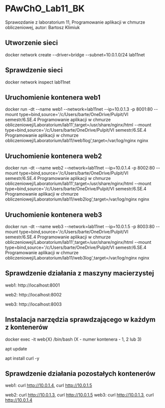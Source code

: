 # PAwChO_Lab11_BK
Sprawozdanie z laboratorium 11, Programowanie aplikacji w chmurze obliczeniowej, autor: Bartosz Klimiuk

## Utworzenie sieci
docker network create --driver=bridge --subnet=10.0.1.0/24 lab11net

## Sprawdzenie sieci
docker network inspect lab11net

## Uruchomienie kontenera web1
docker run -dt --name web1 --network=lab11net --ip=10.0.1.3 -p 8001:80 --mount type=bind,source='/c/Users/barte/OneDrive/Pulpit/VI semestr/6.SE.4 Programowanie aplikacji w chmurze obliczeniowej/Laboratorium/lab11',target=/usr/share/nginx/html --mount type=bind,source='/c/Users/barte/OneDrive/Pulpit/VI semestr/6.SE.4 Programowanie aplikacji w chmurze obliczeniowej/Laboratorium/lab11/web1log',target=/var/log/nginx nginx

## Uruchomienie kontenera web2
docker run -dt --name web2 --network=lab11net --ip=10.0.1.4 -p 8002:80 --mount type=bind,source='/c/Users/barte/OneDrive/Pulpit/VI semestr/6.SE.4 Programowanie aplikacji w chmurze obliczeniowej/Laboratorium/lab11',target=/usr/share/nginx/html --mount type=bind,source='/c/Users/barte/OneDrive/Pulpit/VI semestr/6.SE.4 Programowanie aplikacji w chmurze obliczeniowej/Laboratorium/lab11/web2log',target=/var/log/nginx nginx

## Uruchomienie kontenera web3
docker run -dt --name web3 --network=lab11net --ip=10.0.1.5 -p 8003:80 --mount type=bind,source='/c/Users/barte/OneDrive/Pulpit/VI semestr/6.SE.4 Programowanie aplikacji w chmurze obliczeniowej/Laboratorium/lab11',target=/usr/share/nginx/html --mount type=bind,source='/c/Users/barte/OneDrive/Pulpit/VI semestr/6.SE.4 Programowanie aplikacji w chmurze obliczeniowej/Laboratorium/lab11/web3log',target=/var/log/nginx nginx

## Sprawdzenie działania z maszyny macierzystej
web1: http://localhost:8001

web2: http://localhost:8002

web3: http://localhost:8003

## Instalacja narzędzia sprawdzającego w każdym z kontenerów
docker exec -it web{X} /bin/bash (X - numer kontenera - 1, 2 lub 3)

apt update

apt install curl -y

## Sprawdzenie działania pozostałych kontenerów
web1: curl http://10.0.1.4, curl http://10.0.1.5

web2: curl http://10.0.1.3, curl http://10.0.1.5
web3: curl http://10.0.1.3, curl http://10.0.1.4
